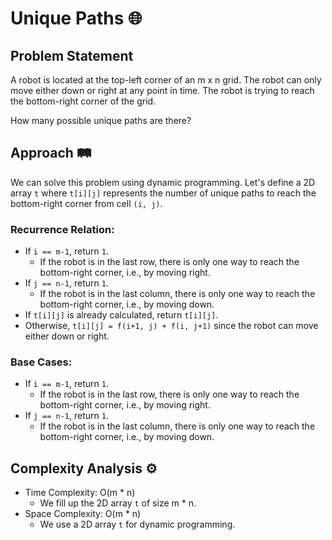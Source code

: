 # Unique Paths 🌐

## Problem Statement

A robot is located at the top-left corner of an m x n grid. The robot can only move either down or right at any point in time. The robot is trying to reach the bottom-right corner of the grid.

How many possible unique paths are there?

## Approach 🛤️

We can solve this problem using dynamic programming. Let's define a 2D array `t` where `t[i][j]` represents the number of unique paths to reach the bottom-right corner from cell `(i, j)`.

### Recurrence Relation:

- If `i == m-1`, return `1`.
  - If the robot is in the last row, there is only one way to reach the bottom-right corner, i.e., by moving right.
- If `j == n-1`, return `1`.
  - If the robot is in the last column, there is only one way to reach the bottom-right corner, i.e., by moving down.
- If `t[i][j]` is already calculated, return `t[i][j]`.
- Otherwise, `t[i][j] = f(i+1, j) + f(i, j+1)` since the robot can move either down or right.

### Base Cases:

- If `i == m-1`, return `1`.
  - If the robot is in the last row, there is only one way to reach the bottom-right corner, i.e., by moving right.
- If `j == n-1`, return `1`.
  - If the robot is in the last column, there is only one way to reach the bottom-right corner, i.e., by moving down.

## Complexity Analysis ⚙️

- Time Complexity: O(m * n)
  - We fill up the 2D array `t` of size m * n.
- Space Complexity: O(m * n)
  - We use a 2D array `t` for dynamic programming.

